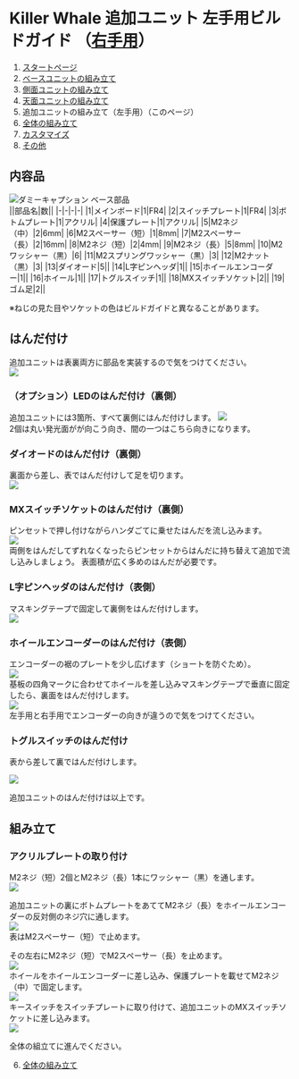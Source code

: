 
# Killer Whale 追加ユニット 左手用ビルドガイド （[右手用](../右手用/5_追加ユニット.md)）

1. [スタートページ](../README.md)
2. [ベースユニットの組み立て](../2_ベースユニット.md)
3. [側面ユニットの組み立て](../左手用/3_側面ユニット_トラックボール.md)
4. [天面ユニットの組み立て](../左手用/4_天面ユニット.md)
5. 追加ユニットの組み立て（左手用）（このページ）
6. [全体の組み立て](../左手用/6_全体の組み立て.md)
7. [カスタマイズ](../左手用/7_カスタマイズ.md)
8. [その他](../左手用/8_その他.md)

## 内容品
![ダミーキャプション ベース部品](../img/add/IMG_4929.jpg)    
||部品名|数||
|-|-|-|-|
|1|メインボード|1|FR4|
|2|スイッチプレート|1|FR4|
|3|ボトムプレート|1|アクリル|
|4|保護プレート|1|アクリル|
|5|M2ネジ（中）|2|6mm|
|6|M2スペーサー（短）|1|8mm|
|7|M2スペーサー（長）|2|16mm|
|8|M2ネジ（短）|2|4mm|
|9|M2ネジ（長）|5|8mm|
|10|M2ワッシャー（黒）|6|
|11|M2スプリングワッシャー（黒）|3|
|12|M2ナット（黒）|3|
|13|ダイオード|5||
|14|L字ピンヘッダ|1||
|15|ホイールエンコーダー|1||
|16|ホイール|1||
|17|トグルスイッチ|1||
|18|MXスイッチソケット|2||
|19|ゴム足|2||

※ねじの見た目やソケットの色はビルドガイドと異なることがあります。
## はんだ付け
追加ユニットは表裏両方に部品を実装するので気をつけてください。  
![](../img/add/IMG_6219.jpg)  

### （オプション）LEDのはんだ付け（裏側）
追加ユニットには3箇所、すべて裏側にはんだ付けします。
![](../img/add/IMG_6224.jpg)  
2個は丸い発光面がが向こう向き、間の一つはこちら向きになります。  

### ダイオードのはんだ付け（裏側）
裏面から差し、表ではんだ付けして足を切ります。  
![](../img/add/IMG_4955.jpg)  

### MXスイッチソケットのはんだ付け（裏側）
ピンセットで押し付けながらハンダごてに乗せたはんだを流し込みます。  
![](../img/add/IMG_4967.jpg)  
両側をはんだしてずれなくなったらピンセットからはんだに持ち替えて追加で流し込みしましょう。  表面積が広く多めのはんだが必要です。  

### L字ピンヘッダのはんだ付け（表側）
マスキングテープで固定して裏側をはんだ付けします。  
![](../img/add/IMG_7185.jpg)  

### ホイールエンコーダーのはんだ付け（表側）
エンコーダーの裾のプレートを少し広げます（ショートを防ぐため）。  
![](../img/wheel/IMG_4976.jpg)  
基板の四角マークに合わせてホイールを差し込みマスキングテープで垂直に固定したら、裏面をはんだ付けします。  
![](../img/add/IMG_4983.jpg)  
左手用と右手用でエンコーダーの向きが違うので気をつけてください。  
### トグルスイッチのはんだ付け
表から差して裏ではんだ付けします。 

![](../img/add/IMG_4994.jpg)  
  
追加ユニットのはんだ付けは以上です。  

## 組み立て
### アクリルプレートの取り付け
M2ネジ（短）2個とM2ネジ（長）1本にワッシャー（黒）を通します。  
![](../img/add/IMG_5027.jpg)  

追加ユニットの裏にボトムプレートをあててM2ネジ（長）をホイールエンコーダーの反対側のネジ穴に通します。  
![](../img/add/IMG_5033.jpg)  
表はM2スペーサー（短）で止めます。  
  
その左右にM2ネジ（短）でM2スペーサー（長）を止めます。  
![](../img/add/IMG_5034.jpg)  
ホイールをホイールエンコーダーに差し込み、保護プレートを載せてM2ネジ（中）で固定します。  
![](../img/add/IMG_5037.jpg)  
キースイッチをスイッチプレートに取り付けて、追加ユニットのMXスイッチソケットに差し込みます。  
![](../img/add/IMG_5041.jpg)  

全体の組立てに進んでください。

6. [全体の組み立て](../左手用/6_全体の組み立て.md)
